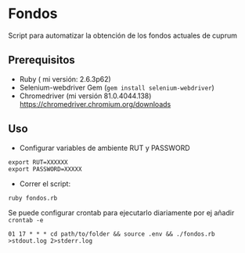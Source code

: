 # Fondos

Script para automatizar la obtención de los fondos actuales de cuprum

## Prerequisitos

* Ruby ( mi versión: 2.6.3p62)
* Selenium-webdriver Gem (`gem install selenium-webdriver`)
* Chromedriver (mi versión 81.0.4044.138) https://chromedriver.chromium.org/downloads

## Uso

* Configurar variables de ambiente RUT y PASSWORD

```shell
export RUT=XXXXXX
export PASSWORD=XXXXX
```

* Correr el script: 

```shell 
ruby fondos.rb
```

Se puede configurar crontab para ejecutarlo diariamente por ej añadir `crontab -e`

```
01 17 * * * cd path/to/folder && source .env && ./fondos.rb >stdout.log 2>stderr.log
```